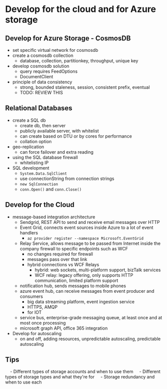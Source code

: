 # Develop for the cloud and for Azure storage

## Develop for Azure Storage - CosmosDB
- set specific virtual network for cosmosdb
- create a cosmosdb collection
  - database, collection, partitionkey, throughput, unique key
- develop cosmosdb solution
  - query requires FeedOptions
  - DocumentClient
- principle of data consistency
  - strong, bounded staleness, session, consistent prefix, eventual
  - TODO: REVIEW THIS

## Relational Databases
- create a SQL db
  - create db, then server
  - publicly available server, with whitelist
  - can create based on DTU or by cores for performance
  - collation option
- geo-replication
  - can force failover and extra reading
- using the SQL database firewall
  - whitelisting IP
- SQL development
  - `System.Data.SqlClient`
  - use connectionString from connection strings
  - `new SqlConnection`
  - `conn.Open()` and `conn.Close()`

## Develop for the Cloud
- message-based integration architecture
  - Sendgrid, REST API to send and receive email messages over HTTP
  - Event Grid, connects event sources inside Azure to a lot of event handlers
    - `az provider register --namespace Microsoft.EventGrid`
  - Relay Service, allows message to be passed from Internet inside the company firewall to specific endpoints such as WCF
    - no changes required for firewall
    - messages pass over that link
    - hybrid connections vs WCF Relays
      - hybrid: web sockets, multi-platform support, bizTalk services
      - WCF relay: legacy offering, only supports HTTP communication, limited platform support
  - notification hub, sends messages to mobile phones
  - azure event hub, can receive messages from event producer and consumers
    - big data streaming platform, event ingestion service
    - HTTPS, AMQP
    - for IOT
  - service bus, enterprise-grade messaging queue, at least once and at most once processing
  - microsoft graph API, office 365 integration
- Develop for autoscaling
  - on and off, adding resources, unpredictable autoscaling, predictable autoscaling  

## Tips
    - Different types of storage accounts and when to use them
    - Different types of storage types and what they're for
    - Storage redundancy and when to use each